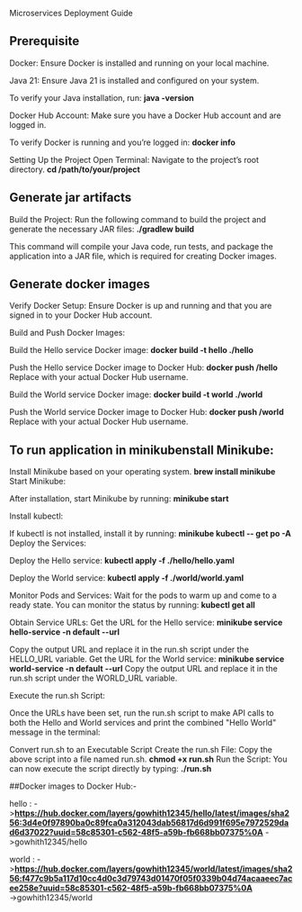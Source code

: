 Microservices Deployment Guide

## Prerequisite
Docker: Ensure Docker is installed and running on your local machine.

Java 21: Ensure Java 21 is installed and configured on your system.

To verify your Java installation, run:
**java -version**

Docker Hub Account: Make sure you have a Docker Hub account and are logged in.

To verify Docker is running and you’re logged in:
**docker info**

Setting Up the Project
Open Terminal: Navigate to the project’s root directory.
**cd /path/to/your/project**

## Generate jar artifacts
Build the Project: Run the following command to build the project and generate the necessary JAR files:
**./gradlew build**

This command will compile your Java code, run tests, and package the application into a JAR file, which is required for creating Docker images.


## Generate docker images   
Verify Docker Setup: Ensure Docker is up and running and that you are signed in to your Docker Hub account.

Build and Push Docker Images:

Build the Hello service Docker image:
**docker build -t hello ./hello**

Push the Hello service Docker image to Docker Hub:
**docker push <dockerhub-username>/hello**
Replace <dockerhub-username> with your actual Docker Hub username.

Build the World service Docker image:
**docker build -t world ./world**

Push the World service Docker image to Docker Hub:
**docker push <dockerhub-username>/world**
Replace <dockerhub-username> with your actual Docker Hub username.


## To run application in minikubenstall Minikube:

Install Minikube based on your operating system.
**brew install minikube**
Start Minikube:

After installation, start Minikube by running:
**minikube start**

Install kubectl:

If kubectl is not installed, install it by running:
**minikube kubectl -- get po -A**
Deploy the Services:

Deploy the Hello service:
**kubectl apply -f ./hello/hello.yaml**

Deploy the World service:
**kubectl apply -f ./world/world.yaml**

Monitor Pods and Services:
Wait for the pods to warm up and come to a ready state. You can monitor the status by running:
**kubectl get all**

Obtain Service URLs:
Get the URL for the Hello service:
**minikube service hello-service -n default --url**

Copy the output URL and replace it in the run.sh script under the HELLO_URL variable.
Get the URL for the World service:
**minikube service world-service -n default --url**
Copy the output URL and replace it in the run.sh script under the WORLD_URL variable.

Execute the run.sh Script:

Once the URLs have been set, run the run.sh script to make API calls to both the Hello and World services and print the combined "Hello World" message in the terminal:

Convert run.sh to an Executable Script
Create the run.sh File: Copy the above script into a file named run.sh.
**chmod +x run.sh**
Run the Script: You can now execute the script directly by typing:
**./run.sh**





##Docker images to Docker Hub:-

hello : 
   ->**https://hub.docker.com/layers/gowhith12345/hello/latest/images/sha256:3d4e0f97890ba0c89fca0a312043dab56817d6d991f695e7972529dad6d37022?uuid=58c85301-c562-48f5-a59b-fb668bb07375%0A**
   ->gowhith12345/hello

world : 
   ->**https://hub.docker.com/layers/gowhith12345/world/latest/images/sha256:f477c9b5a117d10cc4d0c3d79743d01470f05f0339b04d74acaaeec7acee258e?uuid=58c85301-c562-48f5-a59b-fb668bb07375%0A**     
   ->gowhith12345/world





